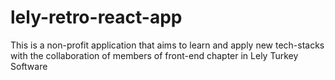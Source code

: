 # lely-retro-react-app
This is a non-profit application that aims to learn and apply new tech-stacks with the collaboration of members of front-end chapter in Lely Turkey Software
